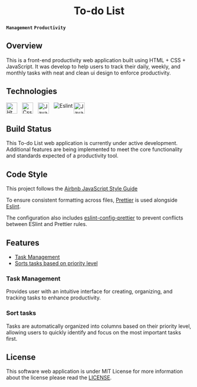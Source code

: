 <h1 align="center">To-do List</h1>

 **`Management`** **`Productivity`**

## Overview
This is a front-end productivity web application built using HTML + CSS + JavaScript. It was develop to help users to track their daily, weekly, and monthly tasks with neat and clean ui design to enforce productivity.   

## Technologies
<img align="left"  alt="Html" width="30px" style="padding-right:10px;" src="https://cdn.jsdelivr.net/gh/devicons/devicon@latest/icons/html5/html5-original.svg" />
<img align="left"  alt="Css" width="30px" style="padding-right:10px;" src="https://cdn.jsdelivr.net/gh/devicons/devicon@latest/icons/css3/css3-original.svg" />          
<img align="left"  alt="Javascript" width="30px" style="padding-right:10px;" src="https://cdn.jsdelivr.net/gh/devicons/devicon@latest/icons/javascript/javascript-original.svg" />

<img align="left" alt="Eslint" src="https://cdn.jsdelivr.net/gh/devicons/devicon@latest/icons/eslint/eslint-original.svg" />
          
<img alt="Javascript" width="30px" style="padding-right:10px;" src="https://cdn.jsdelivr.net/gh/devicons/devicon@latest/icons/nodejs/nodejs-original.svg" />

## Build Status
This To-do List web application is currently under active development. Additional features are being implemented to meet the core functionality and standards expected of a productivity tool.

## Code Style
This project follows the [Airbnb JavaScript Style Guide](https://github.com/airbnb/javascript)

To ensure consistent formatting across files, [Prettier](https://github.com/prettier/prettier) is used alongside [Eslint](https://github.com/eslint/eslint).

The configuration also includes [eslint-config-prettier](https://github.com/prettier/eslint-config-prettier) to prevent conflicts between ESlint and Prettier rules.

## Features
- [Task Management](#task-management)
- [Sorts tasks based on priority level](#sort-tasks)

### Task Management
Provides user with an intuitive interface for creating, organizing, and tracking tasks to enhance productivity.

### Sort tasks
Tasks are automatically organized into columns based on their priority level, allowing users to quickly identify and focus on the most important tasks first.

## License
This software web application is under MIT License for more information about the license please read the [LICENSE](/LICENSE).

